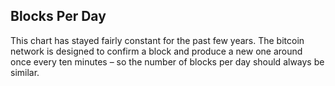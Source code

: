 ## Blocks Per Day

This chart has stayed fairly constant for the past few years. The bitcoin network is designed to confirm a block and produce a new one around once every ten minutes – so the number of blocks per day should always be similar.


